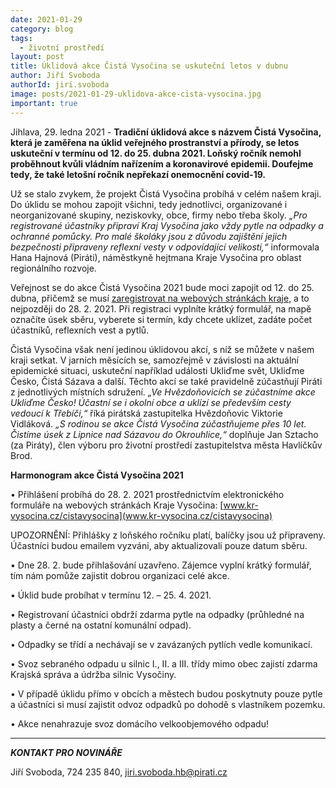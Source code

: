 ```yaml
---
date: 2021-01-29
category: blog
tags:
  - životní prostředí
layout: post
title: Úklidová akce Čistá Vysočina se uskuteční letos v dubnu
author: Jiří Svoboda
authorId: jiri.svoboda
image: posts/2021-01-29-uklidova-akce-cista-vysocina.jpg
important: true
---
```


Jihlava, 29. ledna 2021 - **Tradiční úklidová akce s názvem Čistá Vysočina, která je zaměřena na úklid veřejného prostranství a přírody, se letos uskuteční v termínu od 12. do 25. dubna 2021. Loňský ročník nemohl proběhnout kvůli vládním nařízením a koronavirové epidemii. Doufejme tedy, že také letošní ročník nepřekazí onemocnění covid-19.**

Už se stalo zvykem, že projekt Čistá Vysočina probíhá v celém našem kraji. Do úklidu se mohou zapojit všichni, tedy jednotlivci, organizované i neorganizované skupiny, neziskovky, obce, firmy nebo třeba školy. *„Pro registrované účastníky připraví Kraj Vysočina jako vždy pytle na odpadky a ochranné pomůcky. Pro malé školáky jsou z důvodu zajištění jejich bezpečnosti připraveny reflexní vesty v odpovídající velikosti,“* informovala Hana Hajnová (Piráti), náměstkyně hejtmana Kraje Vysočina pro oblast regionálního rozvoje.

Veřejnost se do akce Čistá Vysočina 2021 bude moci zapojit od 12. do 25. dubna, přičemž se musí [zaregistrovat na webových stránkách kraje,](https://www.kr-vysocina.cz/cista-vysocina-2021/d-4104881/p1=3380) a to nejpozději do 28. 2. 2021. Při registraci vyplníte krátký formulář, na mapě označíte úsek sběru, vyberete si termín, kdy chcete uklízet, zadáte počet účastníků, reflexních vest a pytlů.

Čistá Vysočina však není jedinou úklidovou akcí, s níž se můžete v našem kraji setkat. V jarních měsících se, samozřejmě v závislosti na aktuální epidemické situaci, uskuteční například události Ukliďme svět, Ukliďme Česko, Čistá Sázava a další. Těchto akcí se také pravidelně zúčastňují Piráti z jednotlivých místních sdružení. *„Ve Hvězdoňovicích se zúčastníme akce Ukliďme Česko! Účastní se i okolní obce a uklízí se především cesty vedoucí k Třebíči,“* říká pirátská zastupitelka Hvězdoňovic Viktorie Vidláková. *„S rodinou se akce Čistá Vysočina zúčastňujeme přes 10 let. Čistíme úsek z Lipnice nad Sázavou do Okrouhlice,“* doplňuje Jan Sztacho (za Piráty), člen výboru pro životní prostředí zastupitelstva města Havlíčkův Brod.

**Harmonogram akce Čistá Vysočina 2021**

• Přihlášení probíhá do 28. 2. 2021 prostřednictvím elektronického formuláře na webových stránkách Kraje Vysočina: [www.kr-vysocina.cz/cistavysocina](www.kr-vysocina.cz/cistavysocina)

UPOZORNĚNÍ: Přihlášky z loňského ročníku platí, balíčky jsou už připraveny. Účastníci budou emailem vyzváni, aby aktualizovali pouze datum sběru.

• Dne 28. 2. bude přihlašování uzavřeno. Zájemce vyplní krátký formulář, tím nám pomůže zajistit dobrou organizaci celé akce.

• Úklid bude probíhat v termínu 12. – 25. 4. 2021.

• Registrovaní účastníci obdrží zdarma pytle na odpadky (průhledné na plasty a černé na ostatní komunální odpad).

• Odpadky se třídí a nechávají se v zavázaných pytlích vedle komunikací.

• Svoz sebraného odpadu u silnic I., II. a III. třídy mimo obec zajistí zdarma Krajská správa a údržba silnic Vysočiny.

• V případě úklidu přímo v obcích a městech budou poskytnuty pouze pytle a účastníci si musí zajistit odvoz odpadků po dohodě s vlastníkem pozemku.

• Akce nenahrazuje svoz domácího velkoobjemového odpadu!

---

***KONTAKT PRO NOVINÁŘE***

Jiří Svoboda, 724 235 840, <jiri.svoboda.hb@pirati.cz>

